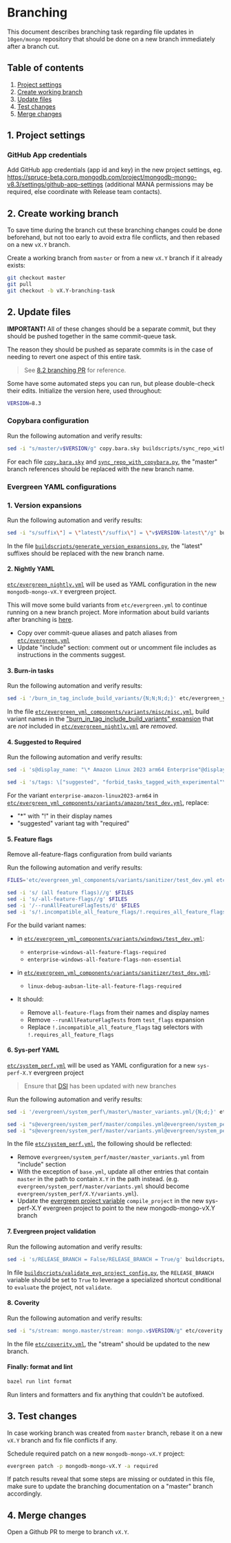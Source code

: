 # Branching

This document describes branching task regarding file updates in `10gen/mongo` repository that should be done on a new branch immediately after a branch cut.

## Table of contents

1. [Project settings](#1-project-settings)
1. [Create working branch](#2-create-working-branch)
1. [Update files](#3-update-files)
1. [Test changes](#4-test-changes)
1. [Merge changes](#5-merge-changes)

## 1. Project settings

### GitHub App credentials

Add GitHub app credentials (app id and key) in the new project settings, eg. https://spruce-beta.corp.mongodb.com/project/mongodb-mongo-v8.3/settings/github-app-settings (additional MANA permissions may be required, else coordinate with Release team contacts).

## 2. Create working branch

To save time during the branch cut these branching changes could be done beforehand, but not too early to avoid extra file conflicts, and then rebased on a new `vX.Y` branch.

Create a working branch from `master` or from a new `vX.Y` branch if it already exists:

```sh
git checkout master
git pull
git checkout -b vX.Y-branching-task
```

## 2. Update files

**IMPORTANT!** All of these changes should be a separate commit, but they should be pushed together in the same commit-queue task.

The reason they should be pushed as separate commits is in the case of needing to revert one aspect of this entire task.

> See [8.2 branching PR](https://github.com/mongodb/mongo/pull/38920/commits) for reference.

Some have some automated steps you can run, but please double-check their edits. Initialize the version here, used throughout:

```sh
VERSION=8.3
```

### Copybara configuration

Run the following automation and verify results:

```sh
sed -i "s/master/v$VERSION/g" copy.bara.sky buildscripts/sync_repo_with_copybara.py
```

For each file [`copy.bara.sky`](../../copy.bara.sky) and [`sync_repo_with_copybara.py`](../../buildscripts/sync_repo_with_copybara.py), the "master" branch references should be replaced with the new branch name.

### Evergreen YAML configurations

### 1. Version expansions

Run the following automation and verify results:

```sh
sed -i "s/suffix\"] = \"latest\"/suffix\"] = \"v$VERSION-latest\"/g" buildscripts/generate_version_expansions.py
```

In the file [`buildscripts/generate_version_expansions.py`](../../buildscripts/generate_version_expansions.py), the "latest" suffixes should be replaced with the new branch name.

#### 2. Nightly YAML

[`etc/evergreen_nightly.yml`](../../etc/evergreen_nightly.yml) will be used as YAML configuration in the new `mongodb-mongo-vX.Y` evergreen project.

This will move some build variants from `etc/evergreen.yml` to continue running on a new branch project. More information about build variants after branching is [here](../evergreen-testing/yaml_configuration/buildvariants.md#build-variants-after-branching).

- Copy over commit-queue aliases and patch aliases from [`etc/evergreen.yml`](../../etc/evergreen.yml)
- Update "include" section: comment out or uncomment file includes as instructions in the comments suggest.

#### 3. Burn-in tasks

Run the following automation and verify results:

```sh
sed -i '/burn_in_tag_include_build_variants/{N;N;N;d;}' etc/evergreen_yml_components/variants/misc/misc.yml
```

In the file [`etc/evergreen_yml_components/variants/misc/misc.yml`](../../etc/evergreen_yml_components/variants/misc/misc.yml), build variant names in the ["burn_in_tag_include_build_variants" expansion](https://github.com/mongodb/mongo/blob/0a68308f0d39a928ed551f285ba72ca560c38576/etc/evergreen_yml_components/variants/misc/misc.yml#L21) that are _not_ included in [`etc/evergreen_nightly.yml`](../../etc/evergreen_nightly.yml) are _removed_.

#### 4. Suggested to Required

Run the following automation and verify results:

```sh
sed -i 's@display_name: "\* Amazon Linux 2023 arm64 Enterprise"@display_name: "! Amazon Linux 2023 arm64 Enterprise"@g' etc/evergreen_yml_components/variants/amazon/test_dev.yml

sed -i 's/tags: \["suggested", "forbid_tasks_tagged_with_experimental"\]/tags: ["required", "forbid_tasks_tagged_with_experimental"]/g' etc/evergreen_yml_components/variants/amazon/test_dev.yml
```

For the variant `enterprise-amazon-linux2023-arm64` in [`etc/evergreen_yml_components/variants/amazon/test_dev.yml`](../../etc/evergreen_yml_components/variants/amazon/test_dev.yml), replace:

- "\*" with "!" in their display names
- "suggested" variant tag with "required"

#### 5. Feature flags

Remove all-feature-flags configuration from build variants

Run the following automation and verify results:

```sh
FILES='etc/evergreen_yml_components/variants/sanitizer/test_dev.yml etc/evergreen_yml_components/variants/windows/test_dev.yml'

sed -i 's/ (all feature flags)//g' $FILES
sed -i 's/-all-feature-flags//g' $FILES
sed -i '/--runAllFeatureFlagTests/d' $FILES
sed -i 's/!.incompatible_all_feature_flags/!.requires_all_feature_flags/g' $FILES
```

For the build variant names:

- in [`etc/evergreen_yml_components/variants/windows/test_dev.yml`](../../etc/evergreen_yml_components/variants/windows/test_dev.yml):
  - `enterprise-windows-all-feature-flags-required`
  - `enterprise-windows-all-feature-flags-non-essential`
- in [`etc/evergreen_yml_components/variants/sanitizer/test_dev.yml`](../../etc/evergreen_yml_components/variants/sanitizer/test_dev.yml):

  - `linux-debug-aubsan-lite-all-feature-flags-required`

- It should:
  - Remove `all-feature-flags` from their names and display names
  - Remove `--runAllFeatureFlagTests` from `test_flags` expansion
  - Replace `!.incompatible_all_feature_flags` tag selectors with `!.requires_all_feature_flags`

#### 6. Sys-perf YAML

[`etc/system_perf.yml`](../../etc/system_perf.yml) will be used as YAML configuration for a new `sys-perf-X.Y` evergreen project

> Ensure that [DSI](https://github.com/10gen/dsi/blob/master/evergreen/system_perf/README.md#branching) has been updated with new branches

Run the following automation and verify results:

```sh
sed -i '/evergreen\/system_perf\/master\/master_variants.yml/{N;d;}' etc/system_perf.yml

sed -i "s@evergreen/system_perf/master/compiles.yml@evergreen/system_perf/$VERSION/compiles.yml@g" etc/system_perf.yml
sed -i "s@evergreen/system_perf/master/variants.yml@evergreen/system_perf/$VERSION/variants.yml@g" etc/system_perf.yml
```

In the file [`etc/system_perf.yml`](../../etc/system_perf.yml), the following should be reflected:

- Remove `evergreen/system_perf/master/master_variants.yml` from "include" section
- With the exception of `base.yml`, update all other entries that contain `master` in the path to contain `X.Y` in the path instead. (e.g. `evergreen/system_perf/master/variants.yml` should become `evergreen/system_perf/X.Y/variants.yml`).
- Update the [evergreen project variable](https://docs.devprod.prod.corp.mongodb.com/evergreen/Project-Configuration/Project-and-Distro-Settings#variables) `compile_project` in the new sys-perf-X.Y evergreen project to point to the new mongodb-mongo-vX.Y branch

#### 7. Evergreen project validation

Run the following automation and verify results:

```sh
sed -i 's/RELEASE_BRANCH = False/RELEASE_BRANCH = True/g' buildscripts/validate_evg_project_config.py
```

In file [`buildscripts/validate_evg_project_config.py`](../../buildscripts/validate_evg_project_config.py), the `RELEASE_BRANCH` variable should be set to `True` to leverage a specialized shortcut conditional to `evaluate` the project, not `validate`.

#### 8. Coverity

Run the following automation and verify results:

```sh
sed -i "s/stream: mongo.master/stream: mongo.v$VERSION/g" etc/coverity.yml
```

In the file [`etc/coverity.yml`](../../etc/coverity.yml), the "stream" should be updated to the new branch.

#### Finally: format and lint

```sh
bazel run lint format
```

Run linters and formatters and fix anything that couldn't be autofixed.

## 3. Test changes

In case working branch was created from `master` branch, rebase it on a new `vX.Y` branch and fix file conflicts if any.

Schedule required patch on a new `mongodb-mongo-vX.Y` project:

```sh
evergreen patch -p mongodb-mongo-vX.Y -a required
```

If patch results reveal that some steps are missing or outdated in this file, make sure to update the branching documentation on a "master" branch accordingly.

## 4. Merge changes

Open a Github PR to merge to branch `vX.Y`.
